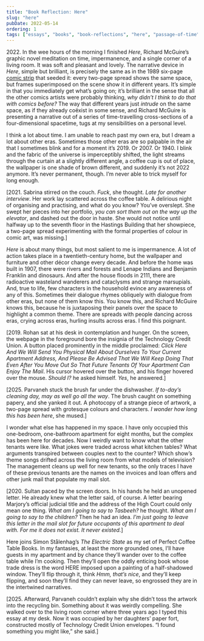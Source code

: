 ```yaml
---
title: "Book Reflection: Here"
slug: "here"
pubDate: 2022-05-14
ordering: 1
tags: ["essays", "books", "book-reflections", "here", "passage-of-time"]
---
```


<span class="small-caps">2022. In the wee hours</span> of the morning I finished _Here_, Richard McGuire’s graphic novel meditation on time, impermanence, and a single corner of a living room. It was soft and pleasant and lovely. The narrative device in _Here_, simple but brilliant, is precisely the same as in the 1989 six-page [comic strip](https://en.wikipedia.org/wiki/Here_(comics)) that seeded it: every two-page spread shows the same space, but frames superimposed on the scene show it in different years. It’s simple in that you immediately get what’s going on; it’s brilliant in the sense that all the other comics artists were probably thinking, _why didn’t I think to do that with comics before?_ The way that different years just _intrude_ on the same space, as if they already coëxist in some sense, and Richard McGuire is presenting a narrative out of a series of time-travelling cross-sections of a four-dimensional spacetime, tugs at my sensibilities on a personal level.

I think a lot about time. I am unable to reach past my own era, but I dream a lot about other eras. Sometimes those other eras are so palpable in the air that I sometimes blink and for a moment it’s 2019. Or 2007. Or 1940. I blink and the fabric of the universe is imperceptibly shifted, the light streams through the curtain at a slightly different angle, a coffee cup is out of place, the wallpaper is one shade of brown different, and suddenly it’s not 2022 anymore. It’s never permanent, though. I’m never able to trick myself for long enough.

[2021. Sabrina stirred on the couch. _Fuck_, she thought. _Late for another interview_. Her work lay scattered across the coffee table. A delirious night of organising and practising, and what do you know? You’ve overslept. She swept her pieces into her portfolio, _you can sort them out on the way up the elevator_, and dashed out the door in haste. She would not notice until halfway up to the seventh floor in the Hastings Building that her showpiece, a two-page spread experimenting with the formal properties of colour in comic art, was missing.]

_Here_ is about many things, but most salient to me is impermanence. A lot of action takes place in a twentieth-century home, but the wallpaper and furniture and other décor change every decade. And before the home was built in 1907, there were rivers and forests and Lenape Indians and Benjamin Franklin and dinosaurs. And after the house floods in 2111, there are radioactive wasteland wanderers and cataclysms and strange marsupials. And, true to life, few characters in the household evince any awareness of any of this. Sometimes their dialogue rhymes obliquely with dialogue from other eras, but none of them know this. You know this, and Richard McGuire knows this, because he is juxtaposing their panels over the space to highlight a common theme. There are spreads with people dancing across eras, crying across eras, hurling insults across eras. I find this poignant.

[2019. Rohan sat at his desk in contemplation and hunger. On the screen, the webpage in the foreground bore the insignia of the Technology Credit Union. A button placed prominently in the middle proclaimed: _Click Here And We Will Send You Physical Mail About Ourselves To Your Current Apartment Address, And Please Be Advised That We Will Keep Doing That Even After You Move Out So That Future Tenants Of Your Apartment Can Enjoy The Mail_. His cursor hovered over the button, and his finger hovered over the mouse. _Should I?_ he asked himself. _Yes_, he answered.]

[2025. Parvaneh stuck the brush far under the dishwasher. _If to-day’s cleaning day, may as well go all the way_. The brush caught on something papery, and she yanked it out. A photocopy of a strange piece of artwork, a two-page spread with grotesque colours and characters. _I wonder how long this has been here_, she mused.]

I wonder what else has happened in my space. I have only occupied this one-bedroom, one-bathroom apartment for eight months, but the complex has been here for decades. Now I weirdly want to know what the other tenants were like. What jokes were traded across what kitchen tables? What arguments transpired between couples next to the counter? Which show’s theme songs drifted across the living room from what models of television? The management cleans up well for new tenants, so the only traces I have of these previous tenants are the names on the invoices and loan offers and other junk mail that populate my mail slot.

[2020. Sultan paced by the screen doors. In his hands he held an unopened letter. He already knew what the letter said, of course. A letter bearing Marjory’s official judicial title and the address of the High Court could only mean one thing. _What am I going to say to Tasbeeh?_ he thought. _What am I going to say to the children?_ Then he had an idea. _I’m just going to leave this letter in the mail slot for future occupants of this apartment to deal with. For me it does not exist. It never existed._]

Here joins Simon Stålenhag’s _The Electric State_ as my set of Perfect Coffee Table Books. In my fantasies, at least the more grounded ones, I’ll have guests in my apartment and by chance they’ll wander over to the coffee table while I’m cooking. Then they’ll open the oddly enticing book whose trade dress is the word HERE imposed upon a painting of a half-shadowed window. They’ll flip through it, think _Hmm, that’s nice_, and they’ll keep flipping, and soon they’ll find they can never leave, so engrossed they are in the intertwined narratives.

[2025. Afterward, Parvaneh couldn’t explain why she didn’t toss the artwork into the recycling bin. Something about it was weirdly compelling. She walked over to the living room corner where three years ago I typed this essay at my desk. Now it was occupied by her daughters’ paper fort, constructed mostly of Technology Credit Union envelopes. “I found something you might like,” she said.]